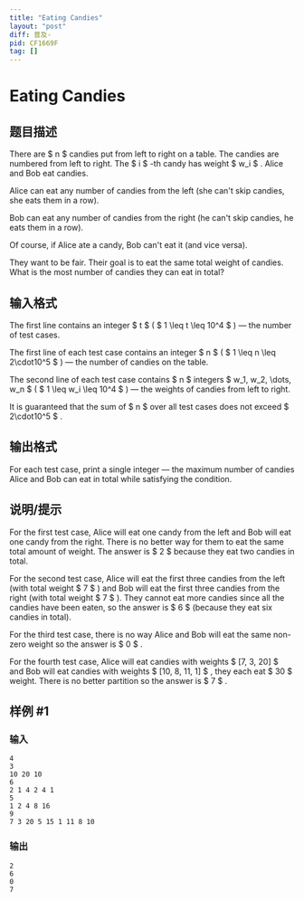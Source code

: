 ```yaml
---
title: "Eating Candies"
layout: "post"
diff: 普及-
pid: CF1669F
tag: []
---
```


# Eating Candies

## 题目描述

There are $ n $ candies put from left to right on a table. The candies are numbered from left to right. The $ i $ -th candy has weight $ w_i $ . Alice and Bob eat candies.

Alice can eat any number of candies from the left (she can't skip candies, she eats them in a row).

Bob can eat any number of candies from the right (he can't skip candies, he eats them in a row).

Of course, if Alice ate a candy, Bob can't eat it (and vice versa).

They want to be fair. Their goal is to eat the same total weight of candies. What is the most number of candies they can eat in total?

## 输入格式

The first line contains an integer $ t $ ( $ 1 \leq t \leq 10^4 $ ) — the number of test cases.

The first line of each test case contains an integer $ n $ ( $ 1 \leq n \leq 2\cdot10^5 $ ) — the number of candies on the table.

The second line of each test case contains $ n $ integers $ w_1, w_2, \dots, w_n $ ( $ 1 \leq w_i \leq 10^4 $ ) — the weights of candies from left to right.

It is guaranteed that the sum of $ n $ over all test cases does not exceed $ 2\cdot10^5 $ .

## 输出格式

For each test case, print a single integer — the maximum number of candies Alice and Bob can eat in total while satisfying the condition.

## 说明/提示

For the first test case, Alice will eat one candy from the left and Bob will eat one candy from the right. There is no better way for them to eat the same total amount of weight. The answer is $ 2 $ because they eat two candies in total.

For the second test case, Alice will eat the first three candies from the left (with total weight $ 7 $ ) and Bob will eat the first three candies from the right (with total weight $ 7 $ ). They cannot eat more candies since all the candies have been eaten, so the answer is $ 6 $ (because they eat six candies in total).

For the third test case, there is no way Alice and Bob will eat the same non-zero weight so the answer is $ 0 $ .

For the fourth test case, Alice will eat candies with weights $ [7, 3, 20] $ and Bob will eat candies with weights $ [10, 8, 11, 1] $ , they each eat $ 30 $ weight. There is no better partition so the answer is $ 7 $ .

## 样例 #1

### 输入

```
4
3
10 20 10
6
2 1 4 2 4 1
5
1 2 4 8 16
9
7 3 20 5 15 1 11 8 10
```

### 输出

```
2
6
0
7
```

